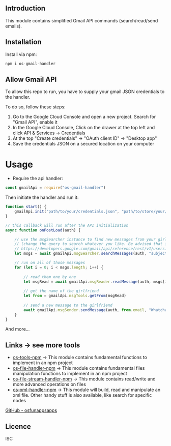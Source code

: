 Introduction
------------

This module contains simplified Gmail API commands (search/read/send emails).

## Installation
Install via npm:
```js
npm i os-gmail-handler
```

## Allow Gmail API
To allow this repo to run, you have to supply your gmail JSON credentials to the handler. 

To do so, follow these steps:
1) Go to the Google Cloud Console and open a new project. Search for "Gmail API", enable it
2) In the Google Cloud Console, Click on the drawer at the top left and click API & Services -> Credentials
3) At the top "Create credentials" -> "OAuth client ID" -> "Desktop app"
4) Save the credentials JSON on a secured location on your computer

# Usage       

- Require the api handler:
```js
const gmailApi = require("os-gmail-handler")
```

Then initiate the handler and run it:
```js
function start() {
    gmailApi.init("path/to/your/credentials.json", "path/to/store/your/token.json", onPostLoad)
}

// this callback will run after the API initialization
async function onPostLoad(auth) {

    // use the msgSearcher instance to find new messages from your girlfriends.
    // (change the query to search whatever you like. Be advised that it doesn't work exactly like the search in the Gmail web app. Read more about it here:
    // https://developers.google.com/gmail/api/reference/rest/v1/users.messages/list)
    let msgs = await gmailApi.msgSearcher.searchMessages(auth, "subject:Hey honey", gmailApi.msgSearcher.LABEL_UNREAD)

    // run on all of those messages
    for (let i = 0; i < msgs.length; i++) {
        
        // read them one by one
        let msgRead = await gmailApi.msgReader.readMessage(auth, msgs[i].id)
        
        // get the name of the girlfriend
        let from = gmailApi.msgTools.getFrom(msgRead)
        
        // send a new message to the girlfriend
        await gmailApi.msgSender.sendMessage(auth, from.email, "Whatcha doin tonight?", "haha funny and corny content")
    }
}
```
And more...


## Links -> see more tools
* [os-tools-npm](https://github.com/osfunapps/os-tools-npm) -> This module contains fundamental functions to implement in an npm project
* [os-file-handler-npm](https://github.com/osfunapps/os-file-handler-npm) -> This module contains fundamental files manipulation functions to implement in an npm project
* [os-file-stream-handler-npm](https://github.com/osfunapps/os-file-stream-handler-npm) -> This module contains read/write and more advanced operations on files
* [os-xml-handler-npm](https://github.com/osfunapps/os-xml-handler-npm) -> This module will build, read and manipulate an xml file. Other handy stuff is also available, like search for specific nodes

[GitHub - osfunappsapps](https://github.com/osfunapps)

## Licence
ISC